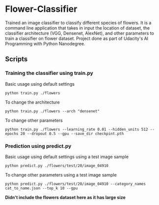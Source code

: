 # Flower-Classifier


Trained an image classifier to classify different species of flowers. It is a command line application that takes in input the location of dataset, the classifier architecture (VGG, Densenet, AlexNet), and other parameters to train a classifier on flower dataset. Project done as part of Udacity's AI Programming with Python Nanodegree.

## Scripts

### Training the classifier using **train.py**

Basic usage using default settings

``python train.py ./flowers``

To change the architecture

``python train.py ./flowers --arch "densenet"``

To change other parameters

``python train.py ./flowers --learning_rate 0.01 --hidden_units 512 --epochs 20 --dropout 0.5 --gpu --save_dir checkpint.pth``

### Prediction using **predict.py**

Basic usage using default settings using a test image sample

``python predict.py ./flowers/test/20/image_04910``

To change other parameters using a test image sample

``python predict.py ./flowers/test/20/image_04910 --category_names cat_to_name.json --top_k 10 --gpu``

**Didn't include the flowers dataset here as it has large size**
